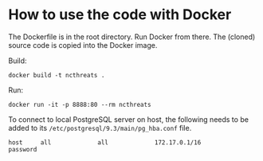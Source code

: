 # How to use the code with Docker

The Dockerfile is in the root directory. Run Docker from there.
The (cloned) source code is copied into the Docker image.

Build:

```
docker build -t ncthreats .
```

Run:

```
docker run -it -p 8888:80 --rm ncthreats
```

To connect to local PostgreSQL server on host, the following needs to be added to its
`/etc/postgresql/9.3/main/pg_hba.conf` file.

```
host     all             all             172.17.0.1/16           password
````
